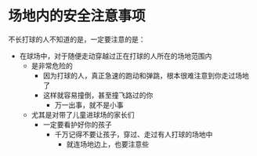 # 场地内的安全注意事项

不长打球的人不知道的是，一定要注意的是：

* 在球场中，对于随便走动穿越过正在打球的人所在的场地范围内
  * 是非常危险的
    * 因为打球的人，真正急速的跑动和弹跳，根本很难注意到你走过场地了
    * 这样就容易撞倒，甚至撞飞路过的你
      * 万一出事，就不是小事
  * 尤其是对带了儿童进球场的家长们
    * 一定要看护好你的孩子
      * 千万记得不要让孩子，穿过、走过有人打球的场地中
        * 就连场地边上，也要注意些